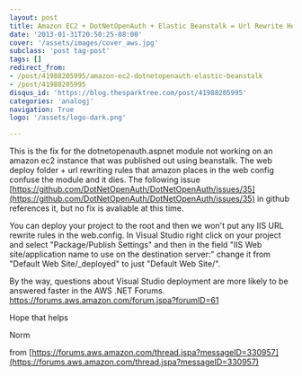 ```yaml
---
layout: post
title: Amazon EC2 + DotNetOpenAuth + Elastic Beanstalk = Url Rewrite Hell (fix)
date: '2013-01-31T20:50:25-08:00'
cover: '/assets/images/cover_aws.jpg'
subclass: 'post tag-post'
tags: []
redirect_from:
- /post/41988205995/amazon-ec2-dotnetopenauth-elastic-beanstalk
- /post/41988205995
disqus_id: 'https://blog.thesparktree.com/post/41988205995'
categories: 'analogj'
navigation: True
logo: '/assets/logo-dark.png'

---
```

This is the fix for the dotnetopenauth.aspnet module not working on an amazon ec2 instance that was published out using beanstalk. The web deploy folder + url rewriting rules that amazon places in the web config confuse the module and it dies. The following issue [https://github.com/DotNetOpenAuth/DotNetOpenAuth/issues/35](https://github.com/DotNetOpenAuth/DotNetOpenAuth/issues/35) in github references it, but no fix is avaliable at this time.

You can deploy your project to the root and then we won't put any IIS URL rewrite rules in the web.config. In Visual Studio right click on your project and select "Package/Publish Settings" and then in the field "IIS Web site/application name to use on the destination server:" change it from "Default Web Site/<yourapp>_deployed" to just "Default Web Site/".

By the way, questions about Visual Studio deployment are more likely to be answered faster in the AWS .NET Forums. https://forums.aws.amazon.com/forum.jspa?forumID=61

Hope that helps

Norm


from [https://forums.aws.amazon.com/thread.jspa?messageID=330957](https://forums.aws.amazon.com/thread.jspa?messageID=330957)
